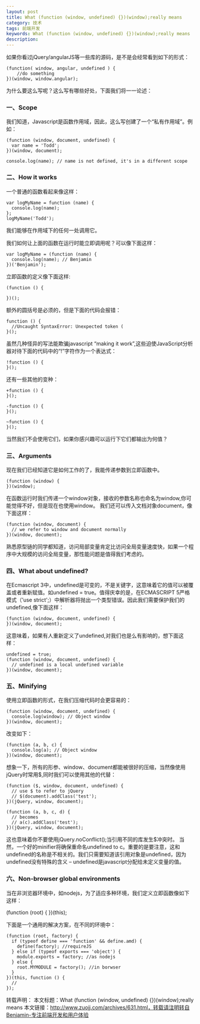 ```yaml
---
layout: post
title: What (function (window, undefined) {})(window);really means
category: 技术
tags: 前端开发
keywords: What (function (window, undefined) {})(window);really means
description:
---
```


如果你看过jQuery/angularJS等一些库的源码，是不是会经常看到如下的形式：

    (function( window, angular, undefined ) {
        //do something
    })(window, window.angular);

为什么要这么写呢？这么写有哪些好处，下面我们将一一论述：

### 一、Scope
我们知道，Javascript是函数作用域，因此，这么写创建了一个“私有作用域”。例如：


    (function (window, document, undefined) {
      var name = 'Todd';
    })(window, document);

    console.log(name); // name is not defined, it's in a different scope

### 二、How it works
一个普通的函数看起来像这样：

    var logMyName = function (name) {
      console.log(name);
    };
    logMyName('Todd');

我们能够在作用域下的任何一处调用它。

我们如何让上面的函数在运行时能立即调用呢？可以像下面这样：

    var logMyName = (function (name) {
      console.log(name); // Benjamin
    })('Benjamin');
立即函数的定义像下面这样:

    (function () {

    })();

额外的圆括号是必须的，但是下面的代码会报错：

    function () {
      //Uncaught SyntaxError: Unexpected token (
    }();

虽然几种怪异的写法能欺骗javascript “making it work”,这些迫使JavaScript分析器对待下面的代码中的“!”字符作为一个表达式：

    !function () {
    }();

还有一些其他的变种：

    +function () {
    }();

    -function () {
    }();

    ~function () {
    }();

当然我们不会使用它们，如果你感兴趣可以运行下它们都输出为何值？

### 三、Arguments
现在我们已经知道它是如何工作的了，我能传递参数到立即函数中。


    (function (window) {
    })(window);

在函数运行时我们传递一个window对象，接收的参数名称也命名为window,你可能觉得不好，但是现在也使用window。
我们还可以传入文档对象document，像下面这样：

    (function (window, document) {
      // we refer to window and document normally
    })(window, document);

熟悉原型链的同学都知道，访问局部变量肯定比访问全局变量速度快，如果一个程序中大规模的访问全局变量，那性能问题是值得我们考虑的。

### 四、What about undefined?
在Ecmascript 3中，undefined是可变的，不是关键字，这意味着它的值可以被覆盖或者重新赋值。如undefined = true。值得庆幸的是，在ECMASCRIPT 5严格模式（’use strict';）中解析器将抛出一个类型错误。因此我们需要保护我们的undefined,像下面这样：

    (function (window, document, undefined) {
    })(window, document);

这意味着，如果有人重新定义了undefined,对我们也是么有影响的，想下面这样：


    undefined = true;
    (function (window, document, undefined) {
      // undefined is a local undefined variable
    })(window, document);

### 五、Minifying
使用立即函数的形式，在我们压缩代码时会更容易的：


    (function (window, document, undefined) {
      console.log(window); // Object window
    })(window, document);

改变如下：


    (function (a, b, c) {
      console.log(a); // Object window
    })(window, document);

想象一下，所有的形参、window、document都能被很好的压缩，当然像使用jQuery时常用$,同时我们可以使用其他的代替：


    (function ($, window, document, undefined) {
      // use $ to refer to jQuery
      // $(document).addClass('test');
    })(jQuery, window, document);

    (function (a, b, c, d) {
      // becomes
      // a(c).addClass('test');
    })(jQuery, window, document);

这也意味着你不要使用jQuery.noConflict();当引用不同的库发生$冲突时。
当然，一个好的minifier将确保重命名undefined to c。重要的是要注意，这和undefined的名称是不相关的。我们只需要知道该引用对象是undefined，因为undefined没有特殊的含义 – undefined是javascript分配给未定义变量的值。

### 六、Non-browser global environments
当在非浏览器环境中，如nodejs，为了适应多种环境，我们定义立即函数像如下这样：

(function (root) {
})(this);

下面是一个通用的解决方案，在不同的环境中：

    (function (root, factory) {
      if (typeof define === 'function' && define.amd) {
        define(factory); //requireJS
      } else if (typeof exports === 'object') {
        module.exports = factory; //as nodejs
      } else {
        root.MYMODULE = factory(); //in borwser
      }
    })(this, function () {
      //
    });

转载声明：
本文标题：What (function (window, undefined) {})(window);really means
本文链接：http://www.zuojj.com/archives/631.html，转载请注明转自Benjamin-专注前端开发和用户体验
